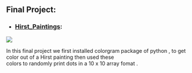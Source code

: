 ## Final Project:
- ### [Hirst_Paintings](https://github.com/VishwasDevnani/100DaysOfPython/blob/main/Day018/HirstPainting/main.py):
![](http://damienhirst.com/images/hirstimage/DHS8614againstwall_771_0.jpg)

   In this final project we first installed colorgram package of python , to get color out of a Hirst painting then used these \
   colors to randomly print dots in a 10 x 10 array fomat .
